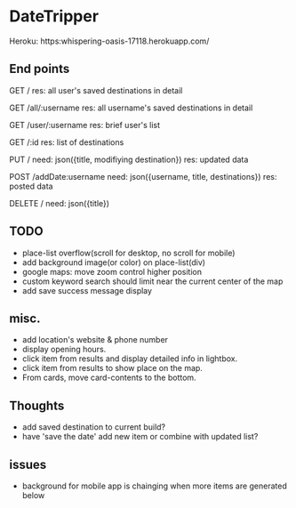 # DateTripper

Heroku:
https:whispering-oasis-17118.herokuapp.com/


## End points

GET /
res: all user's saved destinations in detail

GET /all/:username
res: all username's saved destinations in detail

GET /user/:username
res: brief user's list

GET /:id 
res: list of destinations

PUT /
need: json({title, modifiying destination})
res: updated data

POST /addDate:username
need: json({username, title, destinations})
res: posted data

DELETE /
need: json({title})


## TODO
- place-list overflow(scroll for desktop, no scroll for mobile)
- add background image(or color) on place-list(div)
- google maps: move zoom control higher position
- custom keyword search should limit near the current center of the map
- add save success message display

## misc.
- add location's website & phone number
- display opening hours.
- click item from results and display detailed info in lightbox.
- click item from results to show place on the map.
- From cards, move card-contents to the bottom.

## Thoughts
- add saved destination to current build?
- have 'save the date' add new item or combine with updated list?


## issues
- background for mobile app is chainging when more items are generated below